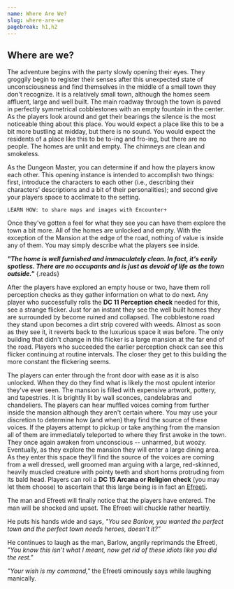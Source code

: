 ```yaml
---
name: Where Are We?
slug: where-are-we
pagebreak: h1,h2
---
```


## Where are we?

The adventure begins with the party slowly opening their eyes. They groggily begin to register their senses after this unexpected state of unconsciousness and find themselves in the middle of a small town they don't recognize. It is a relatively small town, although the homes seem affluent, large and well built. The main roadway through the town is paved in perfectly symmetrical cobblestones with an empty fountain in the center. As the players look around and get their bearings the silence is the most noticeable thing about this place. You would expect a place like this to be a bit more bustling at midday, but there is no sound. You would expect the residents of a place like this to be to-ing and fro-ing, but there are no people. The homes are unlit and empty. The chimneys are clean and smokeless. 

As the Dungeon Master, you can determine if and how the players know each other. This opening instance is intended to accomplish two things: first, introduce the characters to each other (i.e., describing their characters’ descriptions and a bit of their personalities); and second give your players space to acclimate to the setting. 

`LEARN HOW: to share maps and images with Encounter+`

Once they've gotten a feel for what they see you can have them explore the town a bit more. All of the homes are unlocked and empty. With the exception of the Mansion at the edge of the road, nothing of value is inside any of them. You may simply describe what the players see inside. 


***"The home is well furnished and immaculately clean. In fact, it's eerily spotless. There are no occupants and is just as devoid of life as the town outside."*** {.reads}

After the players have explored an empty house or two, have them roll perception checks as they gather information on what to do next. Any player who successfully rolls the **DC 11 Perception check** needed for this, see a strange flicker. Just for an instant they see the well built homes they are surrounded by become ruined and collapsed. The cobblestone road they stand upon becomes a dirt strip covered with weeds. Almost as soon as they see it, it reverts back to the luxurious space it was before. The only building that didn't change in this flicker is a large mansion at the far end of the road. Players who succeeded the earlier perception check can see this flicker continuing at routine intervals. The closer they get to this building the more constant the flickering seems. 

The players can enter through the front door with ease as it is also unlocked. When they do they find what is likely the most opulent interior they've ever seen. The mansion is filled with expensive artwork, pottery, and tapestries. It is brightly lit by wall sconces, candelabras and chandeliers. The players can hear muffled voices coming from further inside the mansion although they aren't certain where. You may use your discretion to determine how (and when) they find the source of these voices. If the players attempt to pickup or take anything from the mansion all of them are immediately teleported to where they first awoke in the town. They once again awaken from unconscious -- unharmed, but woozy. Eventually, as they explore the mansion they will enter a large dining area. As they enter this space they'll find the source of the voices are coming from a well dressed, well groomed man arguing with a large, red-skinned, heavily muscled creature with pointy teeth and short horns protruding from its bald head. Players can roll a **DC 15 Arcana or Religion check** (you may let them choose) to ascertain that this large being is in fact an [Efreeti](). 

The man and Efreeti will finally notice that the players have entered. The man will be shocked and upset. The Efreeti will chuckle rather heartily. 

He puts his hands wide and says, *"You see Barlow, you wanted the perfect town and the perfect town needs heroes, doesn’t it?”*

He continues to laugh as the man, Barlow, angrily reprimands the Efreeti, *"You know this isn't what I meant, now get rid of these idiots like you did the rest."*

*"Your wish is my command,"* the Efreeti ominously says while laughing manically. 